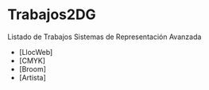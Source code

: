 # Trabajos2DG
Listado de Trabajos Sistemas de Representación Avanzada
* [LlocWeb]
* [CMYK]
* [Broom]
* [Artista]
